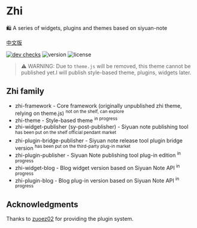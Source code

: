 # Zhi

🛍️ A series of widgets, plugins and themes based on siyuan-note

[中文版](README_zh_CN.md)

[![dev checks](https://img.shields.io/github/checks-status/terwer/zhi/dev?label=build)](https://github.com/terwer/zhi/tree/dev)
![version](https://img.shields.io/github/release/terwer/zhi.svg?style=flat-square)
![license](https://img.shields.io/badge/license-GPL-blue.svg?style=popout-square)

> ⚠️ WARNING: Due to `theme.js` will be removed, this theme cannot be published yet.I will publish style-based theme, plugins, widgets later.

## Zhi family

- zhi-framework - Core framework (originally unpublished zhi theme, relying on theme.js) <sup> not on the shelf, can explore </sup>
- zhi-theme - Style-based theme <sup> in progress </sup>
- zhi-widget-publisher (sy-post-publisher) - Siyuan note publishing tool <sup> has been put on the shelf official pendant market </sup>
- zhi-plugin-bridge-publisher - Siyuan note release tool plugin bridge version <sup> has been put on the third-party plug-in market </sup>
- zhi-plugin-publisher - Siyuan Note publishing tool plug-in edition <sup> in progress </sup>
- zhi-widget-blog - Blog widget version based on Siyuan Note API <sup> in progress </sup>
- zhi-plugin-blog - Blog plug-in version based on Siyuan Note API <sup> in progress </sup>

## Acknowledgments

Thanks to [zuoez02](https://github.com/zuoez02/siyuan-plugin-system) for providing the plugin system.
